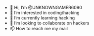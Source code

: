 - 👋 Hi, I’m @UNKNOWNGAMER6090
- 👀 I’m interested in coding/hacking
- 🌱 I’m currently learning hacking
- 💞️ I’m looking to collaborate on hackers
- 📫 How to reach me my mail

<!---
UNKNOWNGAMER6090/UNKNOWNGAMER6090 is a ✨ special ✨ repository because its `README.md` (this file) appears on your GitHub profile.
You can click the Preview link to take a look at your changes.
--->
